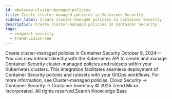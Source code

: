 ```yaml
---
id: whatsnew-cluster-managed-policies
title: Create cluster-managed policies in Container Security
sidebar_label: Create cluster-managed policies in Container Security
description: Create cluster-managed policies in Container Security
tags:
  - endpoint-security
  - trend-vision-one
---
```


 Create cluster-managed policies in Container Security October 9, 2024—You can now interact directly with the Kubernetes API to create and manage Container Security cluster-managed policies and rulesets within your Kubernetes clusters. This integration facilitates seamless deployment of Container Security policies and rulesets with your GitOps workflows. For more information, see Cluster-managed policies. Cloud Security → Container Security → Container Inventory © 2025 Trend Micro Incorporated. All rights reserved.Search Knowledge Base